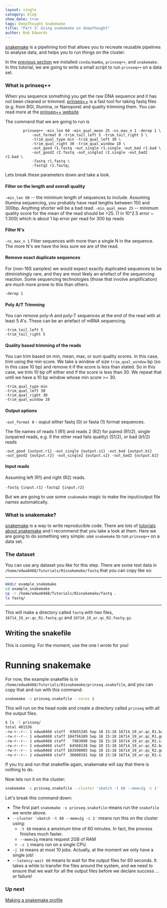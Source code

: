 ```yaml
---
layout: single
category: blog
show_date: true
tags: DeepThought Snakemake
title: "Part 3: Using snakemake on deepthought"
author: Rob Edwards
---
```




[snakemake](https://snakemake.readthedocs.io/en/stable/) is a pipelining tool that allows you to recreate reusable pipelines to analyse data<!--more-->, and helps you to run things on the cluster.

In the [previous section](deepthought_conda.md) we installed `conda/mamba`, `prinseq++`, and `snakemake`. In this tutorial, we are going to write a small script to run `prinseq++` on a data set.

### What is prinseq++

When you sequence something you get the raw DNA sequence and it has not been cleaned or trimmed. [prinseq++](https://github.com/Adrian-Cantu/PRINSEQ-plus-plus) is a fast tool for taking fastq files (e.g. from BGI, Illumina, or Nanopore) and quality trimming them. You can read more at the [prinseq++ website](https://github.com/Adrian-Cantu/PRINSEQ-plus-plus)

The command that we are going to run is

```
        prinseq++ -min_len 60 -min_qual_mean 25 -ns_max_n 1 -derep 1 \
            -out_format 0 -trim_tail_left 5 -trim_tail_right 5 \
            -trim_qual_type min -trim_qual_left 30 \
            -trim_qual_right 30 -trim_qual_window 10 \
            -out_good r1.fastq -out_single r1.single -out_bad r1.bad \
            -out_good2 r2.fastq -out_single2 r2.single -out_bad2 r2.bad \
            -fastq r1.fastq \
            -fastq2 r2.fastq;
```

Lets break these parameters down and take a look.

#### Filter on the length and overall quality
`-min_len 60`   -- the minimum length of sequences to include. Assuming Illumina sequencing, you probably have read lengths between 150 and 300bp. Anything shorter will be a bad read. 
`-min_qual_mean 25` -- minimum quality score for the mean of the read should be >25. (1 in 10^2.5 error ~ 1:300) which is about 1 bp error per read for 300 bp reads

#### Filter N's
`-ns_max_n 1`  Filter sequences with more than a single N in the sequence. The more N's we have the less sure we are of the read. 

#### Remove exact duplicate sequences
For (non-16S samples) we would expect exactly duplicated sequences to be diminishingly rare, and they are most likely an artefact of the sequencing reaction. Some sequencing technologies (those that involve amplification) are much more prone to this than others. 

```
-derep 1
```

#### Poly A/T Trimming 
You can remove poly-A and poly-T sequences at the end of the read with at least 5 A's. These can be an artefact of mRNA sequencing.

```
-trim_tail_left 5
-trim_tail_right 5 
```

#### Quality based trimming of the reads

You can trim based on min, mean, max, or sum quality scores. In this case, trim using the min score. We take a window of size `trim_qual_window` bp (so in this case 10 bp) and remove it if the 
score is less than stated. So in this case, we trim 10 bp off either end if the score is less than 30. We repeat that until we have a 10 bp window whose min score >= 30.

```
-trim_qual_type min
-trim_qual_left 30 
-trim_qual_right 30 
-trim_qual_window 10
```

#### Output options

`-out_format 0`  - ouput either fastq (0) or fasta (1) format sequences. 

The file names of reads 1 (R1) and reads 2 (R2) for paired (R1/2), single (unpaired reads, e.g. if the other read fails quality) (S1/2), or bad (b1/2) reads 

```
-out_good {output.r1} -out_single {output.s1} -out_bad {output.b1}
-out_good2 {output.r2} -out_single2 {output.s2} -out_bad2 {output.b2}
```

#### Input reads

Assuming left (R1) and right (R2) reads.

`-fastq {input.r1}` 
`-fastq2 {input.r2}`



But we are going to use some `snakemake` magic to make the input/output file names automatically.


### What is snakemake?

[snakemake](https://snakemake.readthedocs.io/en/stable/) is a way to write reproducible code. There are lots of [tutorials about snakemake](https://www.google.com/search?q=snakemake+tutorial) and I recommend that you take a look at them. Here we are going to do something very simple: use `snakemake` to run `prinseq++` on a data set.

### The dataset

You can use any dataset you like for this step. There are some test data in `/home/edwa0468/Tutorials/01snakemake/fastq` that you can copy like so:

---

```bash
mkdir example_snakemake
cd example_snakemake
cp -r /home/edwa0468/Tutorials/01snakemake/fastq .
ls fastq/
```

---

This will make a directory called `fastq` with two files, `16714_19_ar.qc_R1.fastq.gz` and `16714_19_ar.qc_R2.fastq.gz`.

## Writing the snakefile

This is coming. For the moment, use the one I wrote for you!

# Running snakemake

For now, the example snakefile is in `/home/edwa0468/Tutorials/01snakemake/prinseq.snakefile`, and you can copy that and run with this command:


```bash
snakemake -s prinseq.snakefile --cores 1
```

This will run on the head node and create a directory called `prinseq` with all the output files.

```bash
$ ls -l prinseq/
total 401536
-rw-r--r-- 1 edwa0468 staff  93655245 Sep 18 15:18 16714_19_ar.qc_R1.bad.fastq
-rw-r--r-- 1 edwa0468 staff 104756189 Sep 18 15:18 16714_19_ar.qc_R1.good.fastq
-rw-r--r-- 1 edwa0468 staff   7983090 Sep 18 15:18 16714_19_ar.qc_R1.single.fastq
-rw-r--r-- 1 edwa0468 staff  64568138 Sep 18 15:18 16714_19_ar.qc_R2.bad.fastq
-rw-r--r-- 1 edwa0468 staff 103598005 Sep 18 15:18 16714_19_ar.qc_R2.good.fastq
-rw-r--r-- 1 edwa0468 staff  36600191 Sep 18 15:18 16714_19_ar.qc_R2.single.fastq
```

If you try and run that snakefile again, snakemake will say that there is nothing to do.

Now lets run it on the cluster:

```bash
snakemake -s prinseq.snakefile --cluster 'sbatch -t 60 --mem=2g -c 1' -j 10 --latency-wait 60
```

Let's break this command down: 

- The first part `snakemake -s prinseq.snakefile` means run the `snakefile` we wrote above.
- `--cluster 'sbatch -t 60 --mem=2g -c 1'` means run this on the cluster using:
  - `-t 60` means a amximum time of 60 minutes. In fact, the process finishes much faster.
  - `--mem=2g` means request 2GB of RAM
  - `-c 1` means run on a single CPU.
- `-j 10` means at most 10 jobs. Actually, at the moment we only have a single job!
- `--latency-wait 60` means to wait for the output files for 60 seconds. It takes a while to transfer the files around the system, and we need to ensure that we wait for all the output files before we declare success ... or failure!



### Up next

[Making a snakemake profile](deepthought_snakemake_profile.md)










